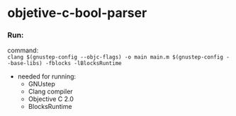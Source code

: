 # objetive-c-bool-parser

### Run:
command:\
`clang $(gnustep-config --objc-flags) -o main main.m $(gnustep-config --base-libs) -fblocks -lBlocksRuntime`

- needed for running:
  - GNUstep
  - Clang compiler
  - Objective C 2.0
  - BlocksRuntime
